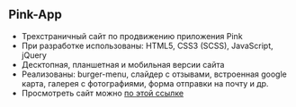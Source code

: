 ## Pink-App

- Трехстраничный сайт по продвижению приложения Pink
- При разработке использованы: HTML5, CSS3 (SCSS), JavaScript, jQuery
- Десктопная, планшетная и мобильная версии сайта
- Реализованы: burger-menu, слайдер с отзывами, встроенная google карта, галерея с фотографиями, форма отправки на почту и др.
- Просмотреть сайт можно [по этой ссылке](https://chumakkat.github.io/pink-app/)
